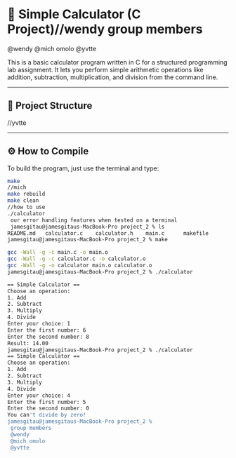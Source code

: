 # 🧮 Simple Calculator (C Project)//wendy group members
 @wendy
 @mich omolo
 @yvtte

This is a basic calculator program written in C for a structured programming lab assignment. It lets you perform simple arithmetic operations like addition, subtraction, multiplication, and division from the command line.

---

## 📁 Project Structure

//yvtte

---

## ⚙️ How to Compile

To build the program, just use the terminal and type:

```bash
make
//mich
make rebuild
make clean
//how to use 
./calculator
 our error handling features when tested on a terminal
 jamesgitau@jamesgitaus-MacBook-Pro project_2 % ls
README.md	calculator.c	calculator.h	main.c		makefile
jamesgitau@jamesgitaus-MacBook-Pro project_2 % make

gcc -Wall -g -c main.c -o main.o
gcc -Wall -g -c calculator.c -o calculator.o
gcc -Wall -g -o calculator main.o calculator.o
jamesgitau@jamesgitaus-MacBook-Pro project_2 % ./calculator

== Simple Calculator ==
Choose an operation:
1. Add
2. Subtract
3. Multiply
4. Divide
Enter your choice: 1
Enter the first number: 6
Enter the second number: 8
Result: 14.00
jamesgitau@jamesgitaus-MacBook-Pro project_2 % ./calculator
== Simple Calculator ==
Choose an operation:
1. Add
2. Subtract
3. Multiply
4. Divide
Enter your choice: 4
Enter the first number: 5
Enter the second number: 0
You can't divide by zero!
jamesgitau@jamesgitaus-MacBook-Pro project_2 % 
 group members
 @wendy
 @mich omolo
 @yvtte